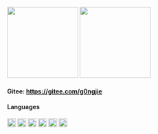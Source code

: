 <!-- [![](https://github-readme-stats.vercel.app/api?username=g0ngjie&theme=dracula)](https://github.com/g0ngjie)
[![](https://github-readme-stats.vercel.app/api/top-langs/?username=g0ngjie&layout=compact&theme=cobalt)](https://github.com/g0ngjie) -->

<!-- <div align="center"> -->
<div>
  <p>
    <img
      src="https://github-readme-stats.vercel.app/api?username=g0ngjie&theme=dracula&show_icons=true"
      height="165"
    />
    <img
      src="https://github-readme-stats.vercel.app/api/top-langs/?username=g0ngjie&layout=compact&theme=cobalt"
      height="165"
    />
  </p>
</div>

#### Gitee: <a href="https://gitee.com/g0ngjie" target="_blank">https://gitee.com/g0ngjie</a>

#### Languages

<!-- languages:start -->
<!-- prettier-ignore-start -->
<!-- markdownlint-disable -->
<code><img height="20" src="https://github.com/g0ngjie/2016/wiki/images/javascript.png" alt="javascript" /></code>
<code><img height="20" src="https://github.com/g0ngjie/2016/wiki/images/typescript.png" alt="typescript" /></code>
<code><img height="20" src="https://github.com/g0ngjie/2016/wiki/images/nodejs.png" alt="nodejs" /></code>
<code><img height="20" src="https://github.com/g0ngjie/2016/wiki/images/vuejs.png" 
alt="vuejs"/></code>
<code><img height="20" src="https://github.com/g0ngjie/2016/wiki/images/java.png" 
alt="java"/></code>
<code><img height="20" src="https://github.com/g0ngjie/2016/wiki/images/golang.png" 
alt="golang"/></code>
<!-- markdownlint-restore -->
<!-- prettier-ignore-end -->

<!-- languages:end -->
